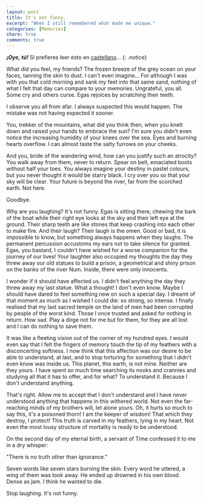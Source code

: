 ```yaml
---
layout: post
title: It's not funny.
excerpt: "When I still remembered what made me unique."
categories: [Memories]
share: true
comments: true
---
```

***¡Oye, tú!*** Si prefieres leer esto en [castellano](https://skalimoi.github.io/articles/2020-11/no-tiene-gracia)...
{: .notice}

What did you feel, my friends? The frozen breeze of the grey ocean on your faces, tanning the skin to dust. I can't even imagine... For although I was with you that cold morning and sank my feet into that same sand, nothing of what I felt that day can compare to your memories. Ungrateful, you all. Some cry and others curse. Egas rejoices by scratching their teeth.

I observe you all from afar. I always suspected this would happen. The mistake was not having expected it sooner.

You, trekker of the mountains, what did you think then, when you knelt down and raised your hands to embrace the sun? I'm sure you didn't even notice the increasing humidity of your knees over the sea. Eyes and burning hearts overflow. I can almost taste the salty furrows on your cheeks.

And you, bride of the wandering wind, how can you justify such an atrocity? You walk away from them, never to return. Spear on belt, emaciated boots without half your toes. You always imagine your destiny in pastel colours, but you never thought it would be starry black. I cry over you so that your sky will be clear. Your future is beyond the river, far from the scorched earth. Not here.

Goodbye.

Why are you laughing? It's not funny. Egas is sitting there, chewing the bark of the boat while their right eye looks at the sky and their left eye at the ground. Their sharp teeth are like stones that keep crashing into each other to make fire. And their laugh? Their laugh is the omen. Good or bad, it is impossible to know, but something always happens when they laughs. The permanent percussion accustoms my ears not to take silence for granted. Egas, you bastard, I couldn't have wished for a worse companion for the journey of our lives! Your laughter also occupied my thoughts the day they threw away our old statues to build a prison, a geometrical and shiny prison on the banks of the river Num. Inside, there were only innocents.

I wonder if it should have affected us. I didn't feel anything the day they threw away my last statue. What a thought! I don't even know. Maybe I should have dared to feel something new on such a special day. I dreamt of that moment as much as I wished I could die: so strong, so intense. I finally realised that my last sacred temple on the land of men had been corrupted by people of the worst kind. Those I once trusted and asked for nothing in return. How sad. Play a dirge not for me but for them, for they are all lost and I can do nothing to save them.

It was like a fleeting vision out of the corner of my hundred eyes. I would even say that I felt the fingers of memory touch the tip of my feathers with a disconcerting softness. I now think that this affection was our desire to be able to understand, at last, and to stop torturing for something that I didn't even know was inside us. This planet, this earth, is not mine. Neither are they yours. I have spent so much time searching its nooks and crannies and studying all that it has to offer, and for what? To understand it. Because I don't understand anything.

That's right. Allow me to accept that I don't understand and I have never understood anything that happens in this withered world. Not even the far-reaching minds of my brothers will, let alone yours. Oh, it hurts so much to say this, it's a poisoned thorn! I am the keeper of wisdom! That which they destroy, I protect! This truth is carved in my feathers, lying in my heart. Not even the most lousy structure of mortality is ready to be understood. 

On the second day of my eternal birth, a servant of Time confessed it to me in a dry whisper: 

"There is no truth other than ignorance."

Seven words like seven stars burning the skin. Every word he uttered, a wing of them was took away. He ended up drowned in his own blood. Dense as jam. I think he wanted to die.

Stop laughing. It's not funny.
